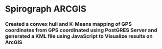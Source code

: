 # Spirograph ARCGIS

### Created a convex hull and K-Means mapping of GPS coordinates from GPS coordinated using PostGRES Server and generated a KML file using JavaScript to Visualize results on ArcGIS 
